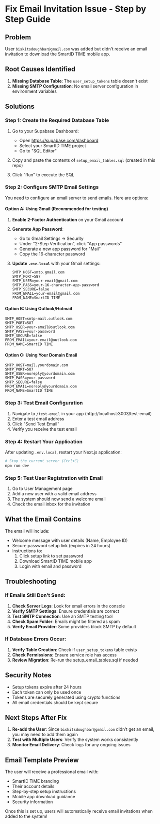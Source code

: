 # Fix Email Invitation Issue - Step by Step Guide

## Problem
User `biskitsdoughbar@gmail.com` was added but didn't receive an email invitation to download the SmartID TIME mobile app.

## Root Causes Identified
1. **Missing Database Table**: The `user_setup_tokens` table doesn't exist
2. **Missing SMTP Configuration**: No email server configuration in environment variables

## Solutions

### Step 1: Create the Required Database Table

1. Go to your Supabase Dashboard:
   - Open https://supabase.com/dashboard
   - Select your SmartID TIME project
   - Go to "SQL Editor"

2. Copy and paste the contents of `setup_email_tables.sql` (created in this repo)

3. Click "Run" to execute the SQL

### Step 2: Configure SMTP Email Settings

You need to configure an email server to send emails. Here are options:

#### Option A: Using Gmail (Recommended for testing)

1. **Enable 2-Factor Authentication** on your Gmail account
2. **Generate App Password**:
   - Go to Gmail Settings → Security
   - Under "2-Step Verification", click "App passwords"
   - Generate a new app password for "Mail"
   - Copy the 16-character password

3. **Update `.env.local`** with your Gmail settings:
   ```env
   SMTP_HOST=smtp.gmail.com
   SMTP_PORT=587
   SMTP_USER=your-email@gmail.com
   SMTP_PASS=your-16-character-app-password
   SMTP_SECURE=false
   FROM_EMAIL=your-email@gmail.com
   FROM_NAME=SmartID TIME
   ```

#### Option B: Using Outlook/Hotmail

```env
SMTP_HOST=smtp-mail.outlook.com
SMTP_PORT=587
SMTP_USER=your-email@outlook.com
SMTP_PASS=your-password
SMTP_SECURE=false
FROM_EMAIL=your-email@outlook.com
FROM_NAME=SmartID TIME
```

#### Option C: Using Your Domain Email

```env
SMTP_HOST=mail.yourdomain.com
SMTP_PORT=587
SMTP_USER=noreply@yourdomain.com
SMTP_PASS=your-password
SMTP_SECURE=false
FROM_EMAIL=noreply@yourdomain.com
FROM_NAME=SmartID TIME
```

### Step 3: Test Email Configuration

1. Navigate to `/test-email` in your app (http://localhost:3003/test-email)
2. Enter a test email address
3. Click "Send Test Email"
4. Verify you receive the test email

### Step 4: Restart Your Application

After updating `.env.local`, restart your Next.js application:
```bash
# Stop the current server (Ctrl+C)
npm run dev
```

### Step 5: Test User Registration with Email

1. Go to User Management page
2. Add a new user with a valid email address
3. The system should now send a welcome email
4. Check the email inbox for the invitation

## What the Email Contains

The email will include:
- Welcome message with user details (Name, Employee ID)
- Secure password setup link (expires in 24 hours)
- Instructions to:
  1. Click setup link to set password
  2. Download SmartID TIME mobile app
  3. Login with email and password

## Troubleshooting

### If Emails Still Don't Send:

1. **Check Server Logs**: Look for email errors in the console
2. **Verify SMTP Settings**: Ensure credentials are correct
3. **Test SMTP Connection**: Use an SMTP testing tool
4. **Check Spam Folder**: Emails might be filtered as spam
5. **Verify Email Provider**: Some providers block SMTP by default

### If Database Errors Occur:

1. **Verify Table Creation**: Check if `user_setup_tokens` table exists
2. **Check Permissions**: Ensure service role has access
3. **Review Migration**: Re-run the setup_email_tables.sql if needed

## Security Notes

- Setup tokens expire after 24 hours
- Each token can only be used once  
- Tokens are securely generated using crypto functions
- All email credentials should be kept secure

## Next Steps After Fix

1. **Re-add the User**: Since `biskitsdoughbar@gmail.com` didn't get an email, you may need to add them again
2. **Test with Multiple Users**: Verify the system works consistently
3. **Monitor Email Delivery**: Check logs for any ongoing issues

## Email Template Preview

The user will receive a professional email with:
- SmartID TIME branding
- Their account details
- Step-by-step setup instructions
- Mobile app download guidance
- Security information

Once this is set up, users will automatically receive email invitations when added to the system!